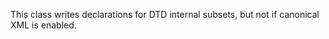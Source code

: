 This class writes <!ELEMENT ...> declarations for DTD internal subsets, but not if canonical XML is enabled.